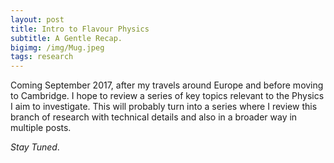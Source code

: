 ```yaml
---
layout: post
title: Intro to Flavour Physics
subtitle: A Gentle Recap. 
bigimg: /img/Mug.jpeg
tags: research  
---
```


Coming September 2017, after my travels around Europe and before moving to Cambridge. I hope to review a series of key topics relevant to the Physics I aim to investigate. This will probably turn into a series where I review this branch of research with technical details and also in a broader way in multiple posts.

*Stay Tuned*.
